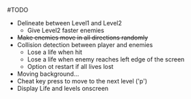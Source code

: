 #TODO

- Delineate between Level1 and Level2
  - Give Level2 faster enemies
- ~~Make enemies move in all directions randomly~~
- Collision detection between player and enemies
  - Lose a life when hit
  - Lose a life when enemy reaches left edge of the screen
  - Option ot restart if all lives lost
- Moving background...
- Cheat key press to move to the next level ('p')
- Display Life and levels onscreen